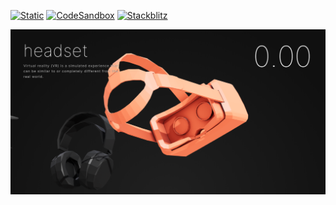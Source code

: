 [![Static](https://img.shields.io/badge/demo-%23646CFF.svg?logo=html5&logoColor=white)](https://pmndrs.github.io/examples/camera-scroll)
[![CodeSandbox](https://img.shields.io/badge/codesandbox-040404?logo=codesandbox&logoColor=DBDBDB)](https://codesandbox.io/s/github/pmndrs/examples/tree/main/demos/camera-scroll)
[![Stackblitz](https://img.shields.io/badge/stackblitz-fff?logo=Stackblitz&logoColor=1389FD)](https://stackblitz.com/github/pmndrs/examples/tree/main/demos/camera-scroll)

![](thumbnail.png)
